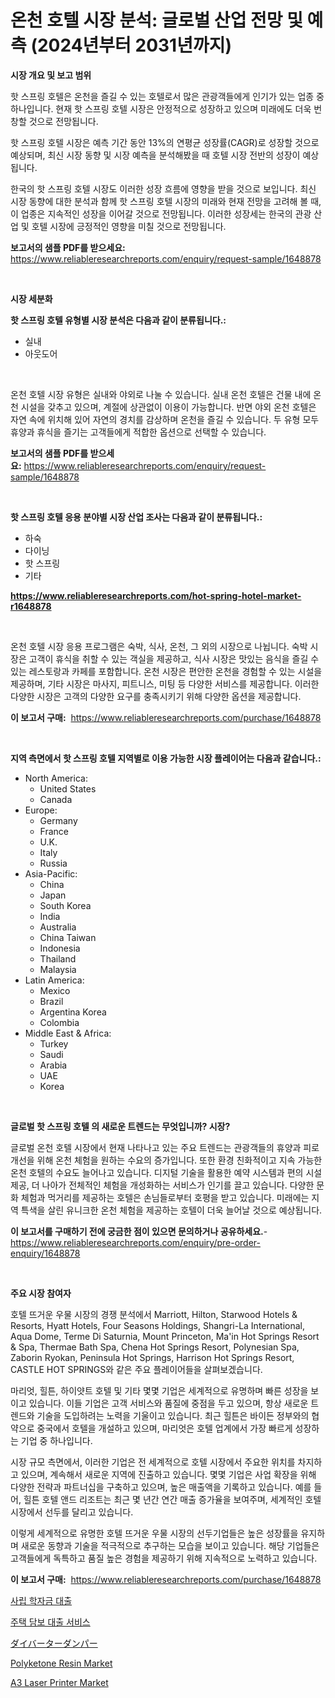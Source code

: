 <p><h1>온천 호텔 시장 분석: 글로벌 산업 전망 및 예측 (2024년부터 2031년까지)</h1></p><p><strong>시장 개요 및 보고 범위</strong></p>
<p><p>핫 스프링 호텔은 온천을 즐길 수 있는 호텔로서 많은 관광객들에게 인기가 있는 업종 중 하나입니다. 현재 핫 스프링 호텔 시장은 안정적으로 성장하고 있으며 미래에도 더욱 번창할 것으로 전망됩니다. </p><p>핫 스프링 호텔 시장은 예측 기간 동안 13%의 연평균 성장률(CAGR)로 성장할 것으로 예상되며, 최신 시장 동향 및 시장 예측을 분석해봤을 때 호텔 시장 전반의 성장이 예상됩니다.</p><p>한국의 핫 스프링 호텔 시장도 이러한 성장 흐름에 영향을 받을 것으로 보입니다. 최신 시장 동향에 대한 분석과 함께 핫 스프링 호텔 시장의 미래와 현재 전망을 고려해 볼 때, 이 업종은 지속적인 성장을 이어갈 것으로 전망됩니다. 이러한 성장세는 한국의 관광 산업 및 호텔 시장에 긍정적인 영향을 미칠 것으로 전망됩니다.</p></p>
<p><strong>보고서의 샘플 PDF를 받으세요:</strong> <a href="https://www.reliableresearchreports.com/enquiry/request-sample/1648878">https://www.reliableresearchreports.com/enquiry/request-sample/1648878</a></p>
<p>&nbsp;</p>
<p><strong>시장 세분화</strong></p>
<p><strong>핫 스프링 호텔 유형별 시장 분석은 다음과 같이 분류됩니다.:</strong></p>
<p><ul><li>실내</li><li>아웃도어</li></ul></p>
<p>&nbsp;</p>
<p><p>온천 호텔 시장 유형은 실내와 야외로 나눌 수 있습니다. 실내 온천 호텔은 건물 내에 온천 시설을 갖추고 있으며, 계절에 상관없이 이용이 가능합니다. 반면 야외 온천 호텔은 자연 속에 위치해 있어 자연의 경치를 감상하며 온천을 즐길 수 있습니다. 두 유형 모두 휴양과 휴식을 즐기는 고객들에게 적합한 옵션으로 선택할 수 있습니다.</p></p>
<p><strong>보고서의 샘플 PDF를 받으세요:</strong>&nbsp;<a href="https://www.reliableresearchreports.com/enquiry/request-sample/1648878">https://www.reliableresearchreports.com/enquiry/request-sample/1648878</a></p>
<p>&nbsp;</p>
<p><strong> 핫 스프링 호텔 응용 분야별 시장 산업 조사는 다음과 같이 분류됩니다.:</strong></p>
<p><ul><li>하숙</li><li>다이닝</li><li>핫 스프링</li><li>기타</li></ul></p>
<p><strong><a href="https://www.reliableresearchreports.com/hot-spring-hotel-market-r1648878">https://www.reliableresearchreports.com/hot-spring-hotel-market-r1648878</a></strong></p>
<p>&nbsp;</p>
<p><p>온천 호텔 시장 응용 프로그램은 숙박, 식사, 온천, 그 외의 시장으로 나뉩니다. 숙박 시장은 고객이 휴식을 취할 수 있는 객실을 제공하고, 식사 시장은 맛있는 음식을 즐길 수 있는 레스토랑과 카페를 포함합니다. 온천 시장은 편안한 온천을 경험할 수 있는 시설을 제공하며, 기타 시장은 마사지, 피트니스, 미팅 등 다양한 서비스를 제공합니다. 이러한 다양한 시장은 고객의 다양한 요구를 충족시키기 위해 다양한 옵션을 제공합니다.</p></p>
<p><strong>이 보고서 구매:</strong>&nbsp; <a href="https://www.reliableresearchreports.com/purchase/1648878">https://www.reliableresearchreports.com/purchase/1648878</a></p>
<p>&nbsp;</p>
<p><strong>지역 측면에서 핫 스프링 호텔 지역별로 이용 가능한 시장 플레이어는 다음과 같습니다.:</strong></p>
<p><ul>
    <li>
        North America:
        <ul>
            <li>United States</li>
            <li>Canada</li>
        </ul>
    </li>
    <li>
        Europe:
        <ul>
            <li>Germany</li>
            <li>France</li>
            <li>U.K.</li>
            <li>Italy</li>
            <li>Russia</li>
        </ul>
    </li>
    <li>
        Asia-Pacific:
        <ul>
            <li>China</li>
            <li>Japan</li>
            <li>South Korea</li>
            <li>India</li>
            <li>Australia</li>
            <li>China Taiwan</li>
            <li>Indonesia</li>
            <li>Thailand</li>
            <li>Malaysia</li>
        </ul>
    </li>
    <li>
        Latin America:
        <ul>
            <li>Mexico</li>
            <li>Brazil</li>
            <li>Argentina Korea</li>
            <li>Colombia</li>
        </ul>
    </li>
    <li>
        Middle East & Africa:
        <ul>
            <li>Turkey</li>
            <li>Saudi</li>
            <li>Arabia</li>
            <li>UAE</li>
            <li>Korea</li>
        </ul>
    </li>
    </ul></p>
<p>&nbsp;</p>
<p><strong>글로벌 핫 스프링 호텔 의 새로운 트렌드는 무엇입니까? 시장?</strong></p>
<p><p>글로벌 온천 호텔 시장에서 현재 나타나고 있는 주요 트렌드는 관광객들의 휴양과 피로 개선을 위해 온천 체험을 원하는 수요의 증가입니다. 또한 환경 친화적이고 지속 가능한 온천 호텔의 수요도 늘어나고 있습니다. 디지털 기술을 활용한 예약 시스템과 편의 시설 제공, 더 나아가 전체적인 체험을 개성화하는 서비스가 인기를 끌고 있습니다. 다양한 문화 체험과 먹거리를 제공하는 호텔은 손님들로부터 호평을 받고 있습니다. 미래에는 지역 특색을 살린 유니크한 온천 체험을 제공하는 호텔이 더욱 늘어날 것으로 예상됩니다.</p></p>
<p><strong>이 보고서를 구매하기 전에 궁금한 점이 있으면 문의하거나 공유하세요.</strong>- <a href="https://www.reliableresearchreports.com/enquiry/pre-order-enquiry/1648878">https://www.reliableresearchreports.com/enquiry/pre-order-enquiry/1648878</a></p>
<p>&nbsp;</p>
<p><strong>주요 시장 참여자</strong></p>
<p><p>호텔 뜨거운 우물 시장의 경쟁 분석에서 Marriott, Hilton, Starwood Hotels & Resorts, Hyatt Hotels, Four Seasons Holdings, Shangri-La International, Aqua Dome, Terme Di Saturnia, Mount Princeton, Ma'in Hot Springs Resort & Spa, Thermae Bath Spa, Chena Hot Springs Resort, Polynesian Spa, Zaborin Ryokan, Peninsula Hot Springs, Harrison Hot Springs Resort, CASTLE HOT SPRINGS와 같은 주요 플레이어들을 살펴보겠습니다. </p><p>마리엇, 힐튼, 하이얏트 호텔 및 기타 몇몇 기업은 세계적으로 유명하며 빠른 성장을 보이고 있습니다. 이들 기업은 고객 서비스와 품질에 중점을 두고 있으며, 항상 새로운 트렌드와 기술을 도입하려는 노력을 기울이고 있습니다. 최근 힐튼은 바이든 정부와의 협약으로 중국에서 호텔을 개설하고 있으며, 마리엇은 호텔 업계에서 가장 빠르게 성장하는 기업 중 하나입니다.</p><p>시장 규모 측면에서, 이러한 기업은 전 세계적으로 호텔 시장에서 주요한 위치를 차지하고 있으며, 계속해서 새로운 지역에 진출하고 있습니다. 몇몇 기업은 사업 확장을 위해 다양한 전략과 파트너십을 구축하고 있으며, 높은 매출액을 기록하고 있습니다. 예를 들어, 힐튼 호텔 앤드 리조트는 최근 몇 년간 연간 매출 증가율을 보여주며, 세계적인 호텔 시장에서 선두를 달리고 있습니다.</p><p>이렇게 세계적으로 유명한 호텔 뜨거운 우물 시장의 선두기업들은 높은 성장률을 유지하며 새로운 동향과 기술을 적극적으로 추구하는 모습을 보이고 있습니다. 해당 기업들은 고객들에게 독특하고 품질 높은 경험을 제공하기 위해 지속적으로 노력하고 있습니다.</p></p>
<p><strong>이 보고서 구매:</strong>&nbsp;&nbsp;<a href="https://www.reliableresearchreports.com/purchase/1648878">https://www.reliableresearchreports.com/purchase/1648878</a></p>
<p><p><a href="https://github.com/trmesnao7959541/Market-Research-Report-List-1/blob/main/330309528366.md">사립 학자금 대출</a></p><p><a href="https://github.com/vsn7qpua81q/Market-Research-Report-List-1/blob/main/548074928367.md">주택 담보 대출 서비스</a></p><p><a href="https://github.com/adcxff01450218/Market-Research-Report-List-1/blob/main/660536030976.md">ダイバーターダンパー</a></p><p><a href="https://issuu.com/reportprime-2/docs/polyketone-resin-market-size-2030.pptx">Polyketone Resin Market</a></p><p><a href="https://github.com/PeterParrish5/Market-Research-Report-List-4/blob/main/a3-laser-printer-market.md">A3 Laser Printer Market</a></p></p>